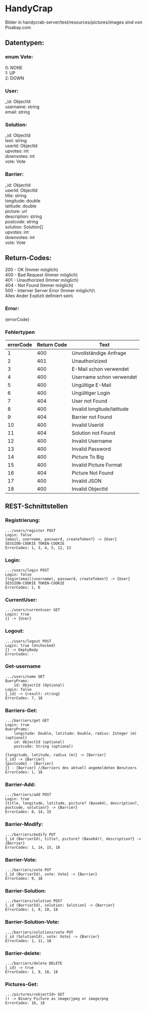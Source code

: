 # HandyCrap
Bilder in handycrab-server/test/resources/pictures/images sind von Pixabay.com
## Datentypen:

### enum Vote:
0: NONE\
1: UP\
2: DOWN

### User:
_id: ObjectId\
username: string\
email: string

### Solution:
_id: ObjectId\
text: string\
userId: ObjectId\
upvotes: int\
downvotes: int\
vote: Vote

### Barrier:
_id: ObjectId\
userId: ObjectId\
title: string\
longitude: double\
latitude: double\
picture: url\
description: string\
postcode: string\
solution: Solution[]\
upvotes: int\
downvotes: int\
vote: Vote

## Return-Codes: 
200 - OK (Immer möglich)\
400 - Bad Request (Immer möglich)\
401 - Unauthorized (Immer möglich)\
404 - Not Found (Immer möglich)\
500 - Interner Server Error (Immer möglich)\          
Alles Ander Explizit definiert sein\
### Error:
{errorCode}
### Fehlertypen

| errorCode | Return Code | Text |
--- | --- | ---
1 | 400 | Unvollständige Anfrage
2 | 401 | Unauthorizized
3 | 400 | E-Mail schon verwendet
4 | 400 | Username schon verwendet
5 | 400 | Ungültige E-Mail
6 | 400 | Ungültiger Login
7 | 404 | User not Found
8 | 400 | Invalid longitude/latitude
9 | 404 | Barrier not Found
10 | 400 | Invalid UserId
11| 404 | Solution not Found
12 | 400 | Invalid Username
13 | 400 | Invalid Password
14 | 400 | Picture To Big
15 | 400 | Invalid Picture Format
16 | 404 | Picture Not Found
17 | 400 | Invalid JSON
18 | 400 | Invalid ObjectId
## REST-Schnittstellen
### Registrierung:
    .../users/register POST
    Login: false
    {email, username, password, createToken?} -> {User}
    SESSION-COOKIE TOKEN-COOKIE
    ErrorCodes: 1, 3, 4, 5, 12, 13
### Login:
    .../users/login POST
    Login: false
    {login(email|username), password, createToken?} -> {User}
    SESSION-COOKIE TOKEN-COOKIE
    ErrorCodes: 1, 6
### CurrentUser:
    .../users/currentuser GET
    Login: true
    {} -> {User}
### Logout:
    .../users/logout POST
    Login: true (Unchecked)
    {} -> EmptyBody
    ErrorCodes: -
### Get-username
    .../users/name GET
    QueryPrams:
        id: ObjectId (Optional)
    Login: false
    {_id} -> {result: string}
    ErrorCodes: 7, 18

### Barriers-Get:
    .../barriers/get GET
    Login: true
    QueryPrams:
        longitude: Double, latitude: Double, radius: Integer (m) (optional)
        id: ObjectId (optional)
        postcode: String (optional)
        
    {longitude, latitude, radius (m)} -> [Barrier]
    {_id} -> {Barrier}
    {postcode} - [Barrier]
    {} - [Barrier] //Barriers des aktuell angemeldeten Benutzers
    ErrorCodes: 1, 18

### Barrier-Add:
    .../barriers/add POST
    Login: true
    {title, longitude, latitude, picture? (Base64), description?, postcode, solution?} -> {Barrier}
    ErrorCodes: 8, 14, 15

### Barrier-Modify:
    .../barriers/modify PUT
    {_id (BarrierId), title?, picture? (Base64)?, description?} -> {Barrier}
    ErrorCodes: 1, 14, 15, 18
### Barrier-Vote: 
    .../barriers/vote PUT
    {_id (BarrierId), vote: Vote} -> {Barrier}
    ErrorCodes: 9, 18

### Barrier-Solution:
    .../barriers/solution POST
    {_id (BarrierId), solution: Solution} -> {Barrier}
    ErrorCodes: 1, 9, 10, 18

### Barrier-Solution-Vote: 
    .../barriers/solutions/vote PUT
    {_id (SolutionId), vote: Vote} -> {Barrier}
    ErrorCodes: 1, 11, 18
    
### Barrier-delete:
    .../barriers/delete DELETE
    {_id} -> true
    ErrorCodes: 1, 9, 10, 18
    
### Pictures-Get:
    .../pictures/<objectId> GET
    () -> Binary Picture as image/jpeg or image/png
    ErrorCodes: 16, 18
